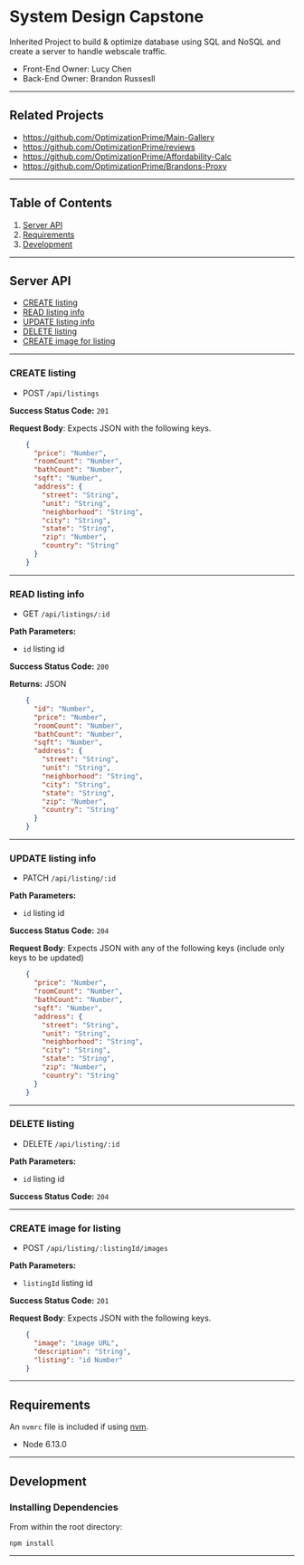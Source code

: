 # System Design Capstone
Inherited Project to build & optimize database using SQL and NoSQL and create a server to handle webscale traffic.
- Front-End Owner: Lucy Chen
- Back-End Owner: Brandon Russesll

---
## Related Projects

  - https://github.com/OptimizationPrime/Main-Gallery
  - https://github.com/OptimizationPrime/reviews
  - https://github.com/OptimizationPrime/Affordability-Calc
  - https://github.com/OptimizationPrime/Brandons-Proxy

---
## Table of Contents

1. [Server API](#server-api)
2. [Requirements](#requirements)
3. [Development](#development)

---
## Server API
- [CREATE listing](#create-listing)
- [READ listing info](#read-listing-info)
- [UPDATE listing info](#update-listing-info)
- [DELETE listing](#delete-listing)
- [CREATE image for listing](#create-image-for-listing)

---
### CREATE listing
  * POST `/api/listings`

**Success Status Code:** `201`

**Request Body**: Expects JSON with the following keys.

```json
    {
      "price": "Number",
      "roomCount": "Number",
      "bathCount": "Number",
      "sqft": "Number",
      "address": {
        "street": "String",
        "unit": "String",
        "neighborhood": "String",
        "city": "String",
        "state": "String",
        "zip": "Number",
        "country": "String"
      }
    }
```
---
### READ listing info
  * GET `/api/listings/:id`

**Path Parameters:**
  * `id` listing id

**Success Status Code:** `200`

**Returns:** JSON

```json
    {
      "id": "Number",
      "price": "Number",
      "roomCount": "Number",
      "bathCount": "Number",
      "sqft": "Number",
      "address": {
        "street": "String",
        "unit": "String",
        "neighborhood": "String",
        "city": "String",
        "state": "String",
        "zip": "Number",
        "country": "String"
      }
    }
```
---
### UPDATE listing info
  * PATCH `/api/listing/:id`

**Path Parameters:**
  * `id` listing id

**Success Status Code:** `204`

**Request Body**: Expects JSON with any of the following keys (include only keys to be updated)

```json
    {
      "price": "Number",
      "roomCount": "Number",
      "bathCount": "Number",
      "sqft": "Number",
      "address": {
        "street": "String",
        "unit": "String",
        "neighborhood": "String",
        "city": "String",
        "state": "String",
        "zip": "Number",
        "country": "String"
      }
    }
```
---
### DELETE listing
  * DELETE `/api/listing/:id`

**Path Parameters:**
  * `id` listing id

**Success Status Code:** `204`

---
### CREATE image for listing
  * POST `/api/listing/:listingId/images`

**Path Parameters:**

  * `listingId` listing id

**Success Status Code:** `201`

**Request Body**: Expects JSON with the following keys.

```json
    {
      "image": "image URL",
      "description": "String",
      "listing": "id Number"
    }
```

---
## Requirements

An `nvmrc` file is included if using [nvm](https://github.com/creationix/nvm).

- Node 6.13.0

---
## Development

### Installing Dependencies

From within the root directory:

`npm install`

---